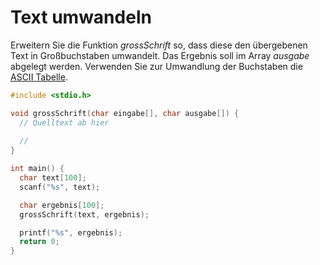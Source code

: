 # Text umwandeln

Erweitern Sie die Funktion *grossSchrift* so, 
dass diese den übergebenen Text in Großbuchstaben umwandelt.
Das Ergebnis soll im Array *ausgabe* abgelegt werden. 
Verwenden Sie zur Umwandlung der Buchstaben die [ASCII Tabelle](http://www.asciitable.com/).

```cpp
#include <stdio.h>

void grossSchrift(char eingabe[], char ausgabe[]) {
  // Quelltext ab hier
  
  //
}

int main() {
  char text[100];
  scanf("%s", text);

  char ergebnis[100];
  grossSchrift(text, ergebnis);

  printf("%s", ergebnis);
  return 0;
}
```